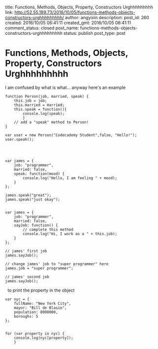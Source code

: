 title: Functions, Methods, Objects, Property, Constructors Urghhhhhhhhh
link: http://52.55.189.73/2016/10/05/functions-methods-objects-constructors-urghhhhhhhhh/
author: angyixin
description: 
post_id: 260
created: 2016/10/05 06:41:11
created_gmt: 2016/10/05 06:41:11
comment_status: closed
post_name: functions-methods-objects-constructors-urghhhhhhhhh
status: publish
post_type: post

# Functions, Methods, Objects, Property, Constructors Urghhhhhhhhh

I am confused by what is what... anyway here's an example 
    
    
    function Person(job, married, speak) {
        this.job = job;
        this.married = married;
        this.speak = function(){
            console.log(speak);
            }
        // add a "speak" method to Person!
    }
    
    var user = new Person("Codecademy Student",false, "Hello!");
    user.speak();
    
    
    
    
    var james = {
        job: "programmer",
        married: false,
        speak: function(mood) {
            console.log("Hello, I am feeling " + mood);
        }
    };
    
    james.speak("great");
    james.speak("just okay");
    
    
    var james = {
        job: "programmer",
        married: false,
        sayJob: function() {
            // complete this method
            console.log("Hi, I work as a " + this.job);
        }
    };
    
    // james' first job
    james.sayJob();
    
    // change james' job to "super programmer" here
    james.job = "super programmer";
    
    // james' second job
    james.sayJob();

  to print the property in the object 
    
    
    var nyc = {
        fullName: "New York City",
        mayor: "Bill de Blasio",
        population: 8000000,
        boroughs: 5
    };
    
    
    for (var property in nyc) {
        console.log(nyc[property]);
        }